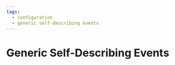 ```yaml
---
tags:
  - configuration
  - generic self-describing events
---
```


# Generic Self-Describing Events